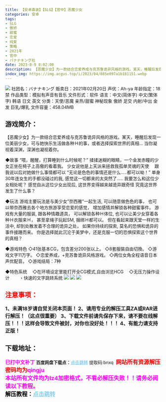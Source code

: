 ```yaml
---
title: 【安卓直装】【SLG】【官中】恶魔少女
categories: 安卓
tags:
- SLG
- 傲娇
- 甜蜜
- 恋爱
- 纯爱
- 策略
- 2021年
- 官中
- バナナキング社
date: 2023-8-9 8:02:00
description: 【恶魔少女】为一款结合恋爱养成与克苏鲁诡异风格的游戏。某天，睡醒后发现一位美丽少女，可与她快乐生活做各种Ｈ的事，或者选择探索世界的真相…当你凝视着深渊，深渊也凝视着你。
index_img: https://img.acgus.top/i/2023/04/885e097a1b181151.webp
---
```

![](https://img.acgus.top/i/2023/04/885e097a1b181151.webp)
社团名：バナナキング 
贩卖日：2021年02月20日
声优：Ah-ya
年龄指定：18禁
作品类型：模拟有声音有音乐
文件形式：软件
语言：中文(简体字) 中文(繁体字) 韩语 日文 英文
分类：天使/恶魔 亲热/甜蜜 神秘现象 傲娇 足交 内射/中出 金发 巨乳/爆乳
文件容量：458.04MB

## 游戏简介：
【恶魔少女】为一款结合恋爱养成与克苏鲁诡异风格的游戏。某天，睡醒后发现一位美丽少女，可与她快乐生活做各种Ｈ的事，或者选择探索世界的真相…
当你凝视着深渊，深渊也凝视着你。

◆故事
“喂，醒醒，打算睡到什么时候呢？”
揉揉迷糊的眼睛，一个金发赤瞳的少女正坐在椅子上高傲的看着我。
少女说他是上天派来拯救我孤单灵魂的天使　
跟我说以后对她做什么事情都可以
“无论是色色的事情还是什么…..都可以呦！”
单身30年连女生的手都没碰过的我, 感觉这一切都来的太突然了…..
我要怎么和这位少女相处呢？
感觉自从这位少女出现后, 这世界变得越来越诡异跟奇怪
究竟这世界发生了什么事？

◆玩法
游戏主要玩法是与美少女”奈西雅”一起生活, 可以随意做色色的事，
也可以带奈西雅去各个地方旅游享受恋爱的感觉，
增加感情并解锁各种甜蜜事件。
游戏有大量的服装, 跟各种情趣道具，
可以解锁各种Ｈ体位, 也可以让美少女穿着各种Ｈ衣服来Ｈ，
甚至拿绳子玩起SM, 捆绑Ｈ都可以。
但在看起来跟天堂一样的生活中, 却到处散发着不合理的诡异之处，
如果你持续的探索, 莫名的恐惧和诡异的事件接踵而来。
你是选择就此沉沦于美梦中，还是克服一切的恐惧探索这个世界的真相？

◆游戏特色
◇41张基本CG，包含差分200张以上。
◇8套服裝自由切換。
◇游戏文字11万字。
◇恋爱养成，+克苏鲁诡异风格游戏。
◇两位女角全程语音日本声优配音。
◇游戏结局：7种

◆特色系统
　◇在环境设定里能打开全CG模式,自由浏览HCG
　◇无压力操作设计
　　・快速的文字跳转系统
![](https://img.acgus.top/i/2023/04/4b9c0c900c181214.webp)
![](https://img.acgus.top/i/2023/04/90154ee412181205.webp)
![](https://img.acgus.top/i/2023/04/5fee2373f0181159.webp)





## <font color=#FF0000 >注意事项：</font>
<font size=3><b>1、未满18岁请自觉关闭本页面！
2、请用专业的解压工具ZA或RAR进行解压！（这点很重要）
3、下载文件前请先保存下来，请不要在线解压！！！这样会导致文件被封，对你也没好处！！！
4、有能力请支持正版！</b></font>

## 下载地址：
<font color=#FF00FF size=3><b>已打中文补丁</b></font>
<b>百度网盘下载点：</b><a href="https://pan.baidu.com/s/1-z1H61uZbpP0WqrUHw0NKQ?pwd=bnxq" style="color: #87CEEB;"><b>点击跳转</b></a> 提取码:bnxq
<a style="padding: 0" href="https://post.qingju.org/AD/"><img style="max-width:100%" src="https://img.acgus.top/i/2024/07/478f689b8021d8d499ab43d21acf137a.gif" alt=""></a>
<b><font color=#FF0000 size=4>网站所有资源解压密码均为</b></font><b><font color=#FF00FF size=4>qingju</font><font color=#FF0000 ></font></b><br><b><font color=#FF00FF size=4>本站所有文件均为lz4加密格式，不看必解压失败！！请务必阅读以下教程。</b></font><br><b><font color=#000 size=4>解压教程：</b><a href="https://post.qingju.org/tutorial/000/" style="color: #87CEEB;"><b>点击跳转</b></a>